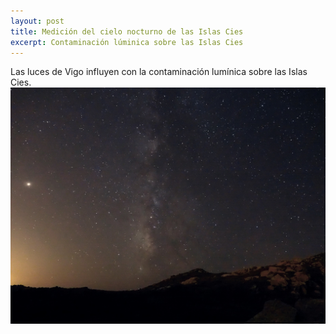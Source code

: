 ```yaml
---
layout: post
title: Medición del cielo nocturno de las Islas Cies
excerpt: Contaminación lúminica sobre las Islas Cies
---
```


Las luces de Vigo influyen con la contaminación lumínica sobre las Islas Cies.
![contaminacion luminica en cies](../images/cies.jpg)